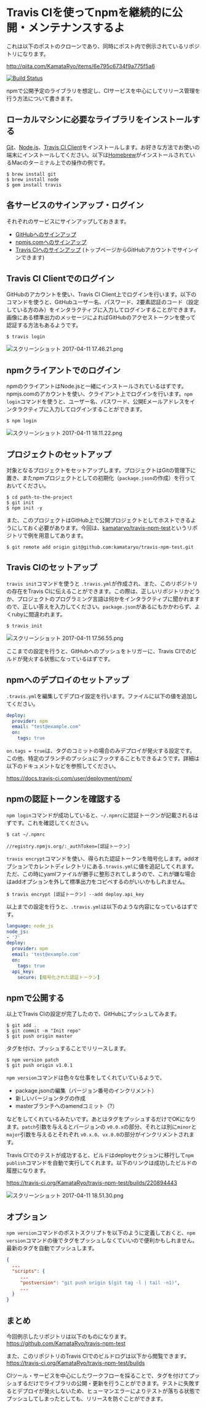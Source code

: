 # Travis CIを使ってnpmを継続的に公開・メンテナンスするよ

これは以下のポストのクローンであり、同時にポスト内で例示されているリポジトリになります。

http://qiita.com/KamataRyo/items/6e795c6734f9a775f5a6

[![Build Status](https://travis-ci.org/KamataRyo/travis-npm-test.svg?branch=master)](https://travis-ci.org/KamataRyo/travis-npm-test)

npmで公開予定のライブラリを想定し、CIサービスを中心にしてリリース管理を行う方法について書きます。

## ローカルマシンに必要なライブラリをインストールする

[Git](https://git-scm.com/)、[Node.js](https://nodejs.org/)、[Travis CI Client](https://github.com/travis-ci/travis.rb)をインストールします。お好きな方法でお使いの端末にインストールしてください。以下は[Homebrew](https://brew.sh/)がインストールされているMacのターミナル上での操作の例です。

```shell
$ brew install git
$ brew install node
$ gem install travis
```

## 各サービスのサインアップ・ログイン

それぞれのサービスにサインアップしておきます。

- [GitHubへのサインアップ](https://github.com/signup/)
- [npmjs.comへのサインアップ](https://www.npmjs.com/signup)
- [Travis CIへのサインアップ](https://travis-ci.org/) (トップページからGitHubアカウントでサインインできます)

## Travis CI Clientでのログイン

GitHubのアカウントを使い、Travis CI Client上でログインを行います。以下のコマンドを使うと、GitHubユーザー名、パスワード、2要素認証のコード（設定している方のみ）をインタラクティブに入力してログインすることができます。画像にある標準出力のメッセージによればGitHubのアクセストークンを使って認証する方法もあるようです。

```shell
$ travis login
```

![スクリーンショット 2017-04-11 17.46.21.png](https://qiita-image-store.s3.amazonaws.com/0/125062/585955c8-207c-7bff-7cad-9a96701ccd09.png "スクリーンショット 2017-04-11 17.46.21.png")

## npmクライアントでのログイン

npmのクライアントはNode.jsと一緒にインストールされているはずです。npmjs.comのアカウントを使い、クライアント上でログインを行います。`npm login`コマンドを使うと、ユーザー名、パスワード、公開Eメールアドレスをインタラクティブに入力してログインすることができます。

```shell
$ npm login
```

![スクリーンショット 2017-04-11 18.11.22.png](https://qiita-image-store.s3.amazonaws.com/0/125062/f8fcd0a8-a4bb-c8e5-2bcd-c39e0a8eb8f0.png "スクリーンショット 2017-04-11 18.11.22.png")

## プロジェクトのセットアップ

対象となるプロジェクトをセットアップします。プロジェクトはGitの管理下に置き、またnpmプロジェクトとしての初期化（`package.json`の作成）を行っておいてください。

```shell
$ cd path-to-the-project
$ git init
$ npm init -y
```

また、このプロジェクトはGitHub上で公開プロジェクトとしてホストできるようにしておく必要があります。今回は、[kamataryo/travis-npm-test](https://github.com/KamataRyo/travis-npm-test)というリポジトリで例を用意してあります。

```shell
$ git remote add origin git@github.com:kamataryo/travis-npm-test.git
```

## Travis CIのセットアップ

`travis init`コマンドを使うと `.travis.yml`が作成され、また、このリポジトリの存在をTravis CIに伝えることができます。この際は、正しいリポジトリかどうか、プロジェクトのプログラミング言語は何かをインタラクティブに聞かれますので、正しい答えを入力してください。`package.json`があるにもかかわらず、よくrubyに間違われます。

```shell
$ travis init
```

![スクリーンショット 2017-04-11 17.56.55.png](https://qiita-image-store.s3.amazonaws.com/0/125062/0e79dce4-4dc0-9dba-d32b-597f76e5960a.png "スクリーンショット 2017-04-11 17.56.55.png")

ここまでの設定を行うと、GitHubへのプッシュをトリガーに、Travis CIでのビルドが発火する状態になっているはずです。

## npmへのデプロイのセットアップ

`.travis.yml`を編集してデプロイ設定を行います。ファイルに以下の値を追加してください。

```.travis.yml
deploy:
  provider: npm
  email: "test@example.com"
  on:
    tags: true
```

`on.tags = true`は、タグのコミットの場合のみデプロイが発火する設定です。この他、特定のブランチのプッシュにフックすることもできるようです。詳細は以下のドキュメントなどを参照してください。

https://docs.travis-ci.com/user/deployment/npm/


## npmの認証トークンを確認する

`npm login`コマンドが成功していると、`~/.npmrc`に認証トークンが記載されるはずです。これを確認してください。

```shell
$ cat ~/.npmrc

//registry.npmjs.org/:_authToken=[認証トークン]
```

`travis encrypt`コマンドを使い、得られた認証トークンを暗号化します。addオプションでカレントディレクトリにある`.travis.yml`に値を追記してくれます。ただ、この時にyamlファイルが勝手に整形されてしまうので、これが嫌な場合はaddオプションを外して標準出力をコピペするのがいいかもしれません。

```shell
$ travis encrypt [認証トークン] --add deploy.api_key
```

以上までの設定を行うと、`.travis.yml`は以下のような内容になっているはずです。

```.travis.yml
language: node_js
node_js:
- '7'
deploy:
  provider: npm
  email: 'test@example.com'
  on:
    tags: true
  api_key:
    secure: [暗号化された認証トークン]
```

## npmで公開する

以上でTravis CIの設定が完了したので、GitHubにプッシュしてみます。

```shell
$ git add .
$ git commit -m "Init repo"
$ git push origin master
```

タグを付け、プッシュすることでリリースします。

```shell
$ npm version patch
$ git push origin v1.0.1
```

`npm version`コマンドは色々な仕事をしてくれていているようで、

- package.jsonの編集（バージョン番号のインクリメント）
- 新しいバージョンタグの作成
- masterブランチへのamendコミット（?）

などをしてくれているみたいです。あとはタグをプッシュするだけでOKになります。`patch`引数を与えるとバージョンの `v0.0.x`の部分、それとは別に`minor`と`major`引数を与えるとそれぞれ `v0.x.0`、`vx.0.0`の部分がインクリメントされます。

Travis CIでのテストが成功すると、ビルドはdeployセクションに移行して`npm publish`コマンドを自動で実行してくれます。以下のリンクは成功したビルドの履歴になります。

https://travis-ci.org/KamataRyo/travis-npm-test/builds/220894443

![スクリーンショット 2017-04-11 18.51.30.png](https://qiita-image-store.s3.amazonaws.com/0/125062/b68e869f-78c2-993d-0db0-73b479eb2786.png "スクリーンショット 2017-04-11 18.51.30.png")


## オプション

`npm version`コマンドのポストスクリプトを以下のように定義しておくと、`npm version`コマンドの後でタグをプッシュしなくていいので便利かもしれません。最新のタグを自動でプッシュします。

```package.json
{
  ...
  "scripts": {
     ...
  	 "postversion": "git push origin $(git tag -l | tail -n1)",
  	 ...
  }
}
```

## まとめ
今回例示したリポジトリは以下のものになります。
https://github.com/KamataRyo/travis-npm-test

また、このリポジトリのTravis CIでのビルドログは以下から閲覧できます。
https://travis-ci.org/KamataRyo/travis-npm-test/builds


CIツール・サービスを中心にしたワークフローを採ることで、タグを付けてプッシュするだけでライブラリの公開・更新を行うことができます。テストに失敗するとデプロイが発火しないため、ヒューマンエラーによりテストが落ちる状態でプッシュしてしまったとしても、リリースを防ぐことができます。
